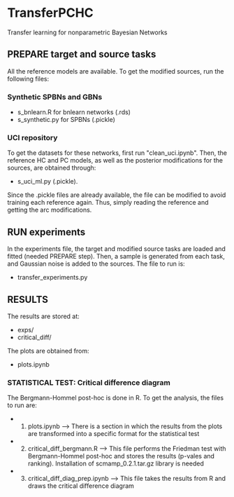 # TransferPCHC
Transfer learning for nonparametric Bayesian Networks


## PREPARE target and source tasks
All the reference models are available. To get the modified sources, run the following files:
### Synthetic SPBNs and GBNs
- s_bnlearn.R for bnlearn networks (<model>.rds)
- s_synthetic.py for SPBNs (<model>.pickle)
### UCI repository
To get the datasets for these networks, first run "clean_uci.ipynb". Then, the reference HC and PC models, as well as the posterior modifications for the sources, are obtained through:
- s_uci_ml.py (<model>.pickle).
  
Since the .pickle files are already available, the file can be modified to avoid training each reference again. Thus, simply reading the reference and getting the arc modifications.

## RUN experiments 
In the experiments file, the target and modified source tasks are loaded and fitted (needed PREPARE step). Then, a sample is generated from each task, and Gaussian noise is added to the sources. The file to run is:
- transfer_experiments.py

## RESULTS
The results are stored at:
- exps/
- critical_diff/
  
The plots are obtained from:
- plots.ipynb

### STATISTICAL TEST: Critical difference diagram
The Bergmann-Hommel post-hoc is done in R. To get the analysis, the files to run are:
- 1. plots.ipynb --> There is a section in which the results from the plots are transformed into a specific format for the statistical test
- 2. critical_diff_bergmann.R --> This file performs the Friedman test with Bergmann-Hommel post-hoc and stores the results (p-vales and ranking). Installation of scmamp_0.2.1.tar.gz  library is needed
- 3. critical_diff_diag_prep.ipynb --> This file takes the results from R and draws the critical difference diagram
